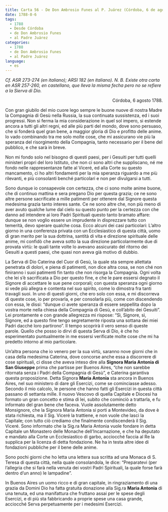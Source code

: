```yaml
---
title: Carta 56 - De Don Ambrosio Funes al P. Juárez (Córdoba, 6 de agosto de 1788).
date: 1788-8-6
tags:
  - 1788
  - Desde Córdoba
  - de Don Ambrosio Funes
  - al Padre Juárez
categories:
  - 1788
  - de Don Ambrosio Funes
  - al Padre Juárez
language:
  - es
---
```

_Cf. ASR 273-274 (en italiano); ARSI 182 (en italiano).
N. B. Existe otra carta en ASR 257-260, en castellano, que lleva la misma fecha pero no se refiere a la Sierva di Dio._

<div align="right">
Córdoba, 6 agosto 1788.
</div>

Con gran giubilo del mio cuore lego sempre le buone nuove di nostra Madre la Compagnia di Gesù nella Russia, la sua continuata sussistenza, ed i suoi progressi. Non si ferma la mia considerazione in quel sol impero, si estende ancora a tutti gli altri regni, ed alle più parti del mondo, dove sono persuaso, che si fonderà quel gran bene, a maggior gloria di Dio e profitto delle anime. Io vado combinando tra me solo molte cose, che mi assicurano vie più la speranza del risorgimento della Compagnia, tanto necessario per il bene del pubblico, e che sarà in breve.

Non mi fondo solo nel bisogno di questi paesi, per i Gesuiti per tutti quelli ministeri propri del loro Istituto, che non ci sono altri che suppliscano, né me fondo nelle rappresentanze fatte al Viceré, ed alla Corte su questo mancamento, ci ho altri fondamenti per la mia speranza riguardo a me più rilevanti, e più consolanti benché particolari e non per divulgarsi a tutti.

Sono dunque io consapevole con certezza, che ci sono molte anime buone, che di continuo mattina e sera pregano Dio per questa grazia; ce ne sono altre persone sacrificate a mille patimenti per ottenere dal Signore questa medesima grazia tanto interes sante. Ce ne sono altre che, non più meno di aver avuto qualche lume dal cielo su questo punto per la certezza con che danno ad intendere ai loro Padri Spirituali questo tanto bramato affare: dunque se non voglio essere un imprudente in disprezzare tutto con temerità, devo sperare qualche cosa. Ecco alcuni dei casi particolari: L’altro giorno in una conferenza privata con un Ecclesiastico di questa città, uomo di gran merito per la sua dottrina, santità di vita e direzione spirituale delle anime, mi confidò che aveva sotto la sua direzione particolarmente due di provata virtù: le quali tante volte lo avevano assicurato del ritorno dei Gesuiti a questi paesi, che quasi non aveva già motivo di dubbio.

La Serva di Dio Caterina del Cuor di Gesù, la quale sta sempre allettata penetrata di dolori, e piena di patimenti, non dice altra cosa, se non ché non finiranno i suoi patimenti fin tanto che non risorga la Compagnia. Ogni volta che lei s’è sacrificata a Dio per questo fine, e che le pare essersi degnato il Signore di accettare le sue pene corporali; con questa speranza ogni giorno si vede più allegra e contenta nel suo spirito, come lo dimostra fra tanti travagli suoi. In uno di questi giorni, che ero solo con essa, e mi discorreva di queste cose, io per provarla, e per consolarla più, come con discendendo con essa, le dissi: “dunque ci avete speranza di essere seppellita dopo la vostra morte nella chiesa della Compagnia di Gesù, e coll’abito dei Gesuiti”. Lei prontamente e con grande allegrezza mi rispose: “Sì, Signore, sì, Signore, ed a questo fine tengo segretamente riposta una sottana dei miei Padri dacché loro partirono”. Il tempo scoprirà il vero senso di queste parole. Quello che posso io dirvi di questa Serva di Dio, è che ho esperimentato puntualmente in me essersi verificate molte cose che mi ha predetto intorno al mio particolare.

Un’altra persona che io venero per la sua virtù, saranno nove giorni che in casa della medesima Caterina, dove concorse anche essa a discorrere di cose spirituali, ci disse che aveva inteso dire alla **Signora Maria Antonia di San Giuseppe** prima che partisse per Buenos Aires, “che non sarebbe ritornata senza i Padri della Compagnia di Gesù”, e Caterina garantiva questa proposizione. Detta Signora **Maria Antonia** sta ancora in Buenos Aires, nel suo ministero di dare gli Esercizi, come se cominciasse adesso. Secondo il mio calcolo, le persone che hanno fatti gli Esercizi in questa città passano di settanta mille. Il nuovo Vescovo di quella Capitale e Diocesi ha formato un gran concetto e stima di lei, subito che cominciò a trattarla, e fu informato del gran bene che faceva. Vuole assolutamente detto Monsignore, che la Signora Maria Antonia si porti a Montevideo, da dove è stata richiesta, ma il Sig. Viceré la trattiene, e non vuole che lasci la Capitale; con tutto ciò crediamo che finalmente condiscenderà il Sig. Viceré. Sono informato che la Sig.ra Maria Antonia vuole fondare in detta Capitale un Monastero delle Monache dell’Incarnazione, e che ha deputato e mandato alla Corte un Ecclesiastico di garbo, acciocché faccia al Re la supplica per la licenza di detta fondazione. Ne ha in testa altre idee di fondazioni pubbliche per il bene delle anime.

Sono pochi giorni che ho letta una lettera sua scritta ad una Monaca di S. Teresa di questa città, nella quale consolandola, le dice: “Preparatevi (per l’allegria che si farà nella venuta dei vostri Padri Spirituali, la quale forse farà dentro d’un anno) le lampadine”.

In Buenos Aires un uomo ricco e di gran capitale, in ringraziamento di una grazia da Domini Dio ha fatta gratuita donazione alla Sig.ra **Maria Antonia** di una tenuta, ed una manifattura che fruttano assai per le spese degli Esercizi, e di più sta fabbricando a proprie spese una casa grande, acciocché Serva perpetuamente per i medesimi Esercizi.
